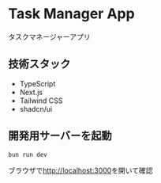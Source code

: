 # Task Manager App

タスクマネージャーアプリ

## 技術スタック

- TypeScript
- Next.js
- Tailwind CSS
- shadcn/ui

## 開発用サーバーを起動

```bash
bun run dev
```

ブラウザで[http://localhost:3000](http://localhost:3000)を開いて確認
